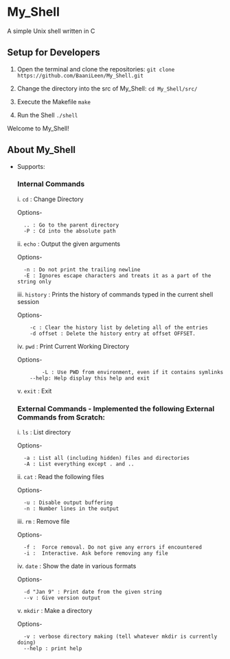 # My_Shell
A simple Unix shell written in C

## Setup for Developers

1. Open the terminal and clone the repositories:
`git clone https://github.com/BaaniLeen/My_Shell.git`

1. Change the directory into the src of My_Shell:
`cd My_Shell/src/`

1. Execute the Makefile
`make`

1. Run the Shell
`./shell`

Welcome to My_Shell!


## About My_Shell

- Supports:

  ### Internal Commands
        
    i. `cd` : Change Directory
	
	Options-
	
		.. : Go to the parent directory
		-P : Cd into the absolute path

     ii. `echo` : Output the given arguments
	
	Options-
	
		-n : Do not print the trailing newline
		-E : Ignores escape characters and treats it as a part of the string only

     iii. `history` : Prints the history of commands typed in the current shell session
         
	 Options-
	 
	      -c : Clear the history list by deleting all of the entries
	      -d offset : Delete the history entry at offset OFFSET.
              
    iv. `pwd` : Print Current Working Directory
	
	Options-
	
              -L : Use PWD from environment, even if it contains symlinks
	      --help: Help display this help and exit

    v. `exit` : Exit
        
  ### External Commands - Implemented the following External Commands from Scratch:
  
    i. `ls` : List directory
    
	Options-
	
		-a : List all (including hidden) files and directories
		-A : List everything except . and ..

    ii. `cat` : Read the following files
	
	Options-
	
		-u : Disable output buffering
		-n : Number lines in the output

    iii. `rm` : Remove file
	
	Options-
	
		-f :  Force removal. Do not give any errors if encountered
		-i :  Interactive. Ask before removing any file
	
    iv. `date` : Show the date in various formats
	
	Options-
	
		-d "Jan 9" : Print date from the given string
		--v : Give version output
	
    v. `mkdir` : Make a directory
	
	Options-
	
		-v : verbose directory making (tell whatever mkdir is currently doing)
		--help : print help          
